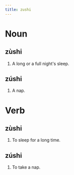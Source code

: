 ```yaml
---
title: zushi
---
```


# Noun

## zùshi

1. A long or a full night's sleep.

## zúshi

1. A nap.

# Verb

## zùshi

1. To sleep for a long time.

## zúshi

1. To take a nap.
